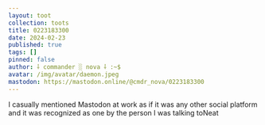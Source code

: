 ```yaml
---
layout: toot
collection: toots
title: 0223183300
date: 2024-02-23
published: true
tags: []
pinned: false
author: ⸸ commander ░ nova ⸸ :~$
avatar: /img/avatar/daemon.jpeg
mastodon: https://mastodon.online/@cmdr_nova/0223183300
---
```


I casually mentioned Mastodon at work as if it was any other social platform and it was recognized as one by the person I was talking toNeat
